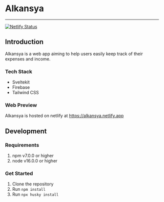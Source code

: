 # Alkansya

---

[![Netlify Status](https://api.netlify.com/api/v1/badges/bea2c66e-21d2-47bc-956a-632cbf773b8f/deploy-status)](https://app.netlify.com/sites/alkansya/deploys)

## Introduction

Alkansya is a web app aiming to help users easily keep track of their expenses and income.

### Tech Stack

-   Sveltekit
-   Firebase
-   Tailwind CSS

### Web Preview

Alkansya is hosted on netlify at https://alkansya.netlify.app

## Development

### Requirements

1. npm v7.0.0 or higher
2. node v16.0.0 or higher

### Get Started

1. Clone the repository
2. Run `npm install`
3. Run `npx husky install`
